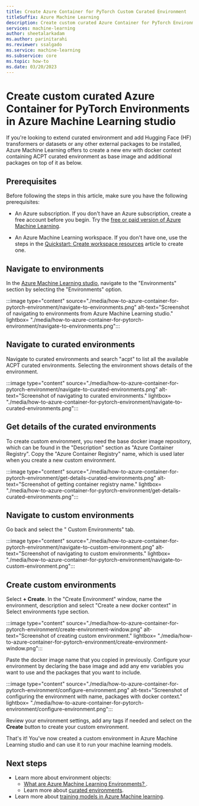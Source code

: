 ```yaml
---
title: Create Azure Container for PyTorch Custom Curated Environment
titleSuffix: Azure Machine Learning
description: Create custom curated Azure Container for PyTorch Environments in Azure Machine Learning studio to run your machine learning models and reuse it in different scenarios.
services: machine-learning
author: sheetalarkadam
ms.author: parinitarahi
ms.reviewer: ssalgado
ms.service: machine-learning
ms.subservice: core
ms.topic: how-to
ms.date: 03/20/2023
---
```


# Create custom curated Azure Container for PyTorch Environments in Azure Machine Learning studio

If you're looking to extend curated environment and add Hugging Face (HF) transformers or datasets or any other external packages to be installed, Azure Machine Learning offers to create a new env with docker context containing ACPT curated environment as base image and additional packages on top of it as below.

## Prerequisites

Before following the steps in this article, make sure you have the following prerequisites:

- An Azure subscription. If you don't have an Azure subscription, create a free account before you begin. Try the [free or paid version of Azure Machine Learning](https://azure.microsoft.com/en-us/free/).

- An Azure Machine Learning workspace. If you don't have one, use the steps in the [Quickstart: Create workspace resources](quickstart-create-resources.md) article to create one.

## Navigate to environments

In the [Azure Machine Learning studio](https://ml.azure.com/registries/environments), navigate to the "Environments" section by selecting the "Environments" option.

:::image type="content" source="./media/how-to-azure-container-for-pytorch-environment/navigate-to-environments.png" alt-text="Screenshot of navigating to environments from Azure Machine Learning studio." lightbox= "./media/how-to-azure-container-for-pytorch-environment/navigate-to-environments.png":::

## Navigate to curated environments

Navigate to curated environments and search "acpt" to list all the available ACPT curated environments. Selecting the environment shows details of the environment.

:::image type="content" source="./media/how-to-azure-container-for-pytorch-environment/navigate-to-curated-environments.png" alt-text="Screenshot of navigating to curated environments." lightbox= "./media/how-to-azure-container-for-pytorch-environment/navigate-to-curated-environments.png":::


## Get details of the curated environments

To create custom environment, you need the base docker image repository, which can be found in the "Description" section as "Azure Container Registry". Copy the "Azure Container Registry" name, which is used later when you create a new custom environment.

:::image type="content" source="./media/how-to-azure-container-for-pytorch-environment/get-details-curated-environments.png" alt-text="Screenshot of getting container registry name." lightbox= "./media/how-to-azure-container-for-pytorch-environment/get-details-curated-environments.png":::

## Navigate to custom environments

Go back and select the " Custom Environments" tab.

:::image type="content" source="./media/how-to-azure-container-for-pytorch-environment/navigate-to-custom-environment.png" alt-text="Screenshot of navigating to custom environments." lightbox= "./media/how-to-azure-container-for-pytorch-environment/navigate-to-custom-environment.png":::

## Create custom environments

Select **+ Create**. In the "Create Environment" window, name the environment, description and select "Create a new docker context" in Select environments type section.

:::image type="content" source="./media/how-to-azure-container-for-pytorch-environment/create-environment-window.png" alt-text="Screenshot of creating custom environment." lightbox= "./media/how-to-azure-container-for-pytorch-environment/create-environment-window.png":::

Paste the docker image name that you copied in previously. Configure your environment by declaring the base image and add any env variables you want to use and the packages that you want to include.

:::image type="content" source="./media/how-to-azure-container-for-pytorch-environment/configure-environment.png" alt-text="Screenshot of configuring the environment with name, packages with docker context." lightbox= "./media/how-to-azure-container-for-pytorch-environment/configure-environment.png":::

Review your environment settings, add any tags if needed and select on the **Create** button to create your custom environment.

That's it! You've now created a custom environment in Azure Machine Learning studio and can use it to run your machine learning models.

## Next steps

- Learn more about environment objects:
    - [What are Azure Machine Learning Environments? ](concept-environments.md).
    -  Learn more about [curated environments](concept-environments.md).
- Learn more about [training models in Azure Machine learning](concept-train-machine-learning-model.md).
